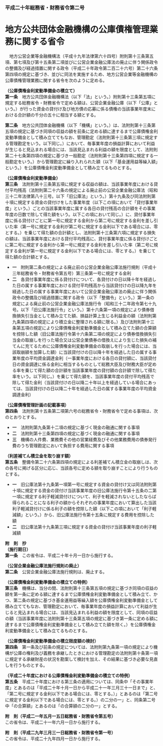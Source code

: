 ### 平成二十年総務省・財務省令第二号  
# 地方公共団体金融機構の公庫債権管理業務に関する省令  
　地方公営企業等金融機構法（平成十九年法律第六十四号）附則第十三条第五項、第七項及び第十五条第二項並びに公営企業金融公庫法の廃止に伴う関係政令の整備及び経過措置に関する政令（平成二十年政令第二百二十六号）第二十六条第四項の規定に基づき、並びに同法を実施するため、地方公営企業等金融機構の公庫債権管理業務に関する省令を次のように定める。  
  
**（公庫債権金利変動準備金の積立て）**  
**第一条**　地方公共団体金融機構法（以下「法」という。）附則第十三条第五項に規定する総務省令・財務省令で定める額は、公営企業金融公庫（以下「公庫」という。）が行った資金の貸付け及び地方債の応募に係る債権の当該事業年度末における合計額の千分の五十に相当する額とする。  
  
**第二条**　地方公共団体金融機構（以下「機構」という。）は、法附則第十三条第五項の規定に基づき同項の収益の額を前条に定める額に達するまで公庫債権金利変動準備金として積み立ててもなお、管理勘定（法附則第十三条第三項に規定する管理勘定をいう。以下同じ。）において、毎事業年度の損益計算において利益が生じると見込まれる場合には、当該見込まれる利益の額を限度として、法附則第二十七条第四項の規定に基づき一般勘定（法附則第十三条第四項に規定する一般勘定をいう。）から管理勘定に繰り入れられた額（以下「基金運用益等繰入額」という。）を公庫債権金利変動準備金として積み立てるものとする。  
  
**（公庫債権金利変動準備金）**  
**第三条**　法附則第十三条第五項に規定する収益の額は、当該事業年度における貸付平均残高（法附則第二十六条の規定による廃止前の公営企業金融公庫法（昭和三十二年法律第八十三号。以下「旧公庫法」という。）第十九条及び同法附則第十項に規定する資金の貸付けをした事業年度（以下この項において「貸付事業年度」という。）ごとの当該事業年度に属する各日の貸付残高の合計額をその事業年度の日数で除して得た額をいう。以下この項において同じ。）に、貸付事業年度に係る貸付けごとに第一号に規定する金利から第二号に規定する金利を差し引いた率（第一号に規定する金利が第二号に規定する金利以下である場合には、零とする。）を乗じて得た額の合計額とし、法附則第十三条第六項に規定する損失の額は、当該事業年度における貸付平均残高に、貸付事業年度に係る貸付けごとに第二号に規定する金利から第一号に規定する金利を差し引いた率（第二号に規定する金利が第一号に規定する金利以下である場合には、零とする。）を乗じて得た額の合計額とする。  
* **一**　附則第二条の規定による廃止前の公営企業金融公庫法施行規則（平成十三年総務省令・財務省令第五号）第三条第一号に規定する金利  
* **二**　各貸付事業年度に係る貸付けについて、各貸付けの日以降十年を経過した日の属する事業年度における貸付平均残高から当該貸付けの日以降九年を経過した日の属する事業年度において公営企業金融公庫法の廃止に伴う関係政令の整備及び経過措置に関する政令（以下「整備令」という。）第一条の規定による廃止前の公営企業金融公庫法施行令（昭和三十二年政令第七十九号。以下「旧公庫法施行令」という。）第十六条第一項の規定により債券借換損失引当金として積み立てた額、損益計算上生じる利益金の額（法附則第九条第四項の規定により積立金に整理される額に限る。）及び法附則第十三条第五項の規定により公庫債権金利変動準備金として積み立てた額の合算額を控除した額（旧公庫法施行令第十六条第二項の規定により債券借換損失引当金の取崩しを行った場合又は公営企業債券の借換えにより生じた損失の補てんに充てるために公庫債権金利変動準備金の取崩しを行った場合には、当該取崩額を加算した額）に当該貸付けの日以降十年を経過した日の属する事業年度の平均資金調達金利（一事業年度における各日の貸付額に、当該貸付日の資金調達に係る金利に相当するものとして総務大臣及び財務大臣が定める率を乗じて得た額の合計額を当該事業年度の貸付額の合計額で除して得た率をいう。以下同じ。）を乗じて得た額を、当該事業年度の貸付平均残高で除して得た金利（当該貸付けの日以降二十年以上を経過している場合にあっては、当該貸付けの日以降二十年を経過した日の属する事業年度の平均資金調達金利）  
  
**（公庫債権管理計画の記載事項）**  
**第四条**　法附則第十五条第二項第六号の総務省令・財務省令で定める事項は、次のとおりとする。  
* **一**　法附則第九条第十二項の規定に基づく現金の融通に関する事項  
* **二**　法附則第十三条第四項の規定に基づく現金の融通に関する事項  
* **三**　機構の人件費、業務費その他の営業経費及びその他業務費用の債券発行費のうち管理勘定において負担する費用に関する事項  
  
**（利差補てん積立金を取り崩す額）**  
**第五条**　整備令第二十六条第四項の規定による利差補てん積立金の取崩しは、次の各号に掲げる区分に応じ、当該各号に定める額を取り崩すことにより行うものとする。  
* **一**　旧公庫法第十九条第一項第一号に規定する資金の貸付け又は同法附則第十項に規定する資金の貸付け当該事業年度の旧公庫法施行令第十五条の二第一項に規定する利子軽減貸付けについて、利子を軽減されないとしたならば得られることになる利子の額からそれぞれの事業年度において算出した当該利子軽減貸付けに係る利子の額を控除した額（以下この項において「利子軽減額」という。）から、旧公庫法施行令第十五条に規定する費用を控除した額  
* **二**　旧公庫法第十九条第三項に規定する資金の貸付け当該事業年度の利子軽減額  
  
**附　則　抄**  
**（施行期日）**  
**第一条**　この省令は、平成二十年十月一日から施行する。  
  
**（公営企業金融公庫法施行規則の廃止）**  
**第二条**　公営企業金融公庫法施行規則は、廃止する。  
  
**（公庫債権金利変動準備金の積立ての特例）**  
**第三条**　機構は、当分の間、法附則第十三条第五項の規定に基づき同項の収益の額を第一条に定める額に達するまで公庫債権金利変動準備金として積み立て、かつ、第二条の規定に基づき基金運用益等繰入額を公庫債権金利変動準備金として積み立ててもなお、管理勘定において、毎事業年度の損益計算において利益が生じると見込まれる場合には、当該見込まれる利益の額を限度として、同項の収益の額（当該事業年度に法附則第十三条第五項の規定に基づき第一条に定める額に達するまで公庫債権金利変動準備金として積み立てた額を除く。）を公庫債権金利変動準備金として積み立てるものとする。  
  
**（公庫債権金利変動準備金の積立限度額の検討）**  
**第四条**　第一条及び前条の規定については、法附則第九条第一項の規定により機構が公庫の権利及び義務を承継したときにおける管理勘定の法附則第十条第一項に規定する承継財産の状況を勘案して検討を加え、その結果に基づき必要な見直しを行うものとする。  
  
**（平成二十年度における公庫債権金利変動準備金の積立ての特例）**  
**第五条**　平成二十年度における第三条の適用については、同条中「その事業年度」とあるのは「平成二十年十月一日から平成二十一年三月三十一日まで」と、「第二号に規定する金利以下である場合には、零とする。）」とあるのは「第二号に規定する金利以下である場合には、零とする。）の二分の一」と、同条第二号中「の合算額」とあるのは「の合算額の二分の一」とする。  
  
**附　則（平成二一年五月一五日総務省・財務省令第五号）**  
この省令は、平成二十一年六月一日から施行する。  
  
**附　則（平成二九年三月三一日総務省・財務省令第一号）**  
この省令は、平成二十九年四月一日から施行する。  
  
